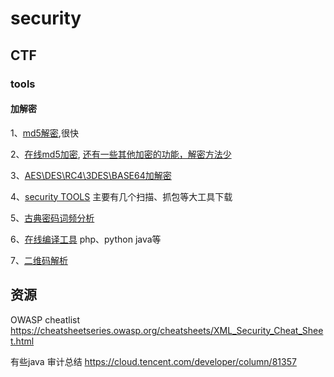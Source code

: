 # security

## CTF

### tools

#### 加解密

1、[md5解密](https://www.somd5.com/),很快

2、[在线md5加密](https://www.sojson.com/encrypt_md5.html),  [还有一些其他加密的功能，解密方法少](https://www.sojson.com/md5/)

3、[AES\DES\RC4\3DES\BASE64加解密](http://tool.chinaz.com/tools/scriptencode.aspx)

4、[security TOOLS](https://www.ctftools.com/down/)   主要有几个扫描、抓包等大工具下载

5、[古典密码词频分析](https://quipqiup.com/)

6、[在线编译工具](https://c.runoob.com/)  php、python java等

7、[二维码解析](https://jiema.wwei.cn/)


## 资源

OWASP cheatlist
https://cheatsheetseries.owasp.org/cheatsheets/XML_Security_Cheat_Sheet.html

有些java 审计总结
https://cloud.tencent.com/developer/column/81357
